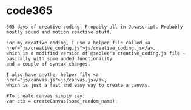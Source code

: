 # code365


	365 days of creative coding. Propably all in Javascript. Probably mostly sound and motion reactive stuff. 

	For my creative coding, I use a helper file called <a href="js/creative_coding.js">js/creative_coding.js</a>, 
	which is a modified version of @seblee's creative_coding.js file - basically with some added functionality 
	and a couple of syntax changes.
	
	I also have another helper file <a href="js/canvas.js">js/canvas.js</a>, 
	which is just a fast and easy way to create a canvas.

	#To create canvas simply say: 
	var ctx = createCanvas(some_random_name);
